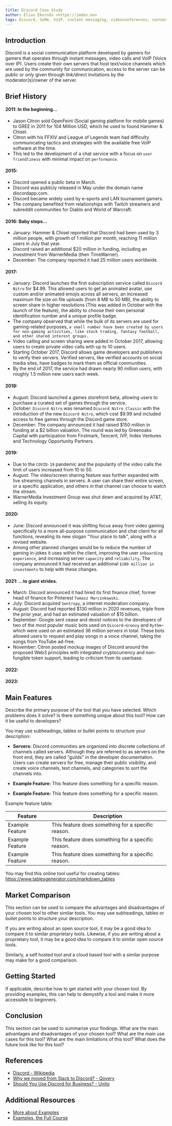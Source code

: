 ```yaml
---
title: Discord Case Study
author: Elias Ekornås <https://imdev.no>
tags: Discord, SoMe, VoIP, instant messaging, videoconferences, content delivery
---
```


## Introduction

Discord is a social communication platform developed by gamers for gamers that operates through instant messages, video calls and VoIP (Voice over IP).
Users create their own servers that host text/voice channels which are used by the community for communication, access to the server can be public or only given through link/direct invitations by the moderator(s)/owner of the server.

## Brief History

#### 2011: In the beginning...

- Jason Citron sold OpenFeint (Social gaming platform for mobile games) to GREE in 2011 for 104 Million USD, which he used to found Hammer & Chisel.
- Citron with his FFXIV and League of Legends team had difficulty communicating tactics and strategies with the available free VoIP software at the time.
- This led to the development of a chat service with a focus on `user friendliness` with minimal impact on `performance`.

#### 2015:

- Discord opened a public beta in March.
- Discord was publicly released in May under the domain name discordapp.com.
- Discord became widely used by e-sports and LAN tournament gamers.
- The company benefited from relationships with Twitch streamers and subreddit communities for Diablo and World of Warcraft.

#### 2016: Baby steps...

- January: Hammer & Chisel reported that Discord had been used by 3 million people, with growth of 1 million per month, reaching 11 million users in July that year.
- Discord raised an additional $20 million in funding, including an investment from WarnerMedia (then TimeWarner).
- December: The company reported it had 25 million users worldwide.

#### 2017:

- January: Discord launches the first subscription service called `Discord Nitro` for $4.99. This allowed users to get an animated avatar, use custom and/or animated emojis across all servers, an increased maximum file size on file uploads (from 8 MB to 50 MB), the ability to screen share in higher resolutions (This was added in October with the launch of the feature), the ability to choose their own personal identification number and a unique profile badge.
- The company observed that while the bulk of its servers are used for gaming-related purposes, `a small number have been created by users for non-gaming activities, like stock trading, fantasy football, and other shared interest groups.`
- Video calling and screen sharing were added in October 2017, allowing users to create private video calls with up to 10 users.
- Starting October 2017, Discord allows game developers and publishers to verify their servers. Verified servers, like verified accounts on social media sites, have badges to mark them as official communities.
- By the end of 2017, the service had drawn nearly 90 million users, with roughly 1.5 million new users each week.

#### 2018:

- August: Discord launched a games storefront beta, allowing users to purchase a curated set of games through the service.
- October: `Discord Nitro` was renamed `Discord Nitro Classic` with the introduction of the new `Discord Nitro`, which cost $9.99 and included access to free games through the Discord game store.
- December: The company announced it had raised $150 million in funding at a $2 billion valuation. The round was led by Greenoaks Capital with participation from Firstmark, Tencent, IVP, Index Ventures and Technology Opportunity Partners.

#### 2019:

- Due to the `COVID-19` pandemic and the popularity of the video calls the limit of users increased from 10 to 50.
- August: The video/screen sharing feature was further expanded with live streaming channels in servers. A user can share their entire screen, or a specific application, and others in that channel can choose to watch the stream.
- WarnerMedia Investment Group was shut down and acquired by AT&T, selling its equity.

#### 2020:

- June: Discord announced it was shifting focus away from video gaming specifically to a more all-purpose communication and chat client for all functions, revealing its new slogan "Your place to talk", along with a revised website.
- Among other planned changes would be to reduce the number of gaming in-jokes it uses within the client, improving the user `onboarding experience`, and increasing server `capacity` and `reliability`. The company announced it had received an additional `$100 million in investments` to help with these changes.

#### 2021: ...to giant strides.

- March: Discord announced it had hired its first finance chief, former head of finance for Pinterest `Tomasz Marcinkowski`.
- July: Discord acquired `Sentropy`, a internet moderation company.
- August: Discord had reported $130 million in 2020 revenues, triple from the prior year, and had an estimated valuation of $15 billion.
- September: Google sent cease and desist notices to the developers of two of the most popular music bots used on `Discord–Groovy` and `Rythm`–which were used on an estimated 36 million servers in total. These bots allowed users to request and play songs in a voice channel, taking the songs from YouTube ad-free.
- November: Citron posted mockup images of Discord around the proposed Web3 principles with integrated cryptocurrency and non-fungible token support, leading to criticism from its userbase.

#### 2022:

#### 2023:

## Main Features

Describe the primary purpose of the tool that you have selected. Which problems does it solve? Is there something unique about this tool? How can it be useful to developers?

You may use subheadings, tables or bullet points to structure your description:

- **Servers:** Discord communities are organized into discrete collections of channels called servers. Although they are referred to as servers on the front end, they are called "guilds" in the developer documentation. Users can create servers for free, manage their public visibility, and create voice channels, text channels, and categories to sort the channels into.

- **Example Feature:** This feature does something for a specific reason.
- **Example Feature:** This feature does something for a specific reason.

Example feature table:

| Feature         | Description                                        |
| --------------- | -------------------------------------------------- |
| Example Feature | This feature does something for a specific reason. |
| Example Feature | This feature does something for a specific reason. |
| Example Feature | This feature does something for a specific reason. |

You may find this online tool useful for creating tables: https://www.tablesgenerator.com/markdown_tables

## Market Comparison

<!-- Compare with Microsoft Teams and Slack -->

This section can be used to compare the advantages and disadvantages of your chosen tool to other similar tools. You may use subheadings, tables or bullet points to structure your description.

If you are writing about an open source tool, it may be a good idea to compare it to similar proprietary tools. Likewise, if you are writing about a proprietary tool, it may be a good idea to compare it to similar open source tools.

Similarly, a self hosted tool and a cloud based tool with a similar purpose may make for a good comparison.

## Getting Started

If applicable, describe how to get started with your chosen tool. By providing examples, this can help to demystify a tool and make it more accessible to beginners.

## Conclusion

This section can be used to summarize your findings. What are the main advantages and disadvantages of your chosen tool? What are the main use cases for this tool? What are the main limitations of this tool? What does the future look like for this tool?

## References

- [Discord - Wikipedia](https://en.wikipedia.org/wiki/Discord)
- [Why we moved from Slack to Discord? - Qovery](https://www.qovery.com/blog/why-we-moved-from-slack-to-discord)
- [Should You Use Discord for Business? - Unito](https://unito.io/blog/using-discord-for-business/)

## Additional Resources

- [More about Examples](https://example.com)
- [Examples, the Full Course](https://youtu.be/dQw4w9WgXcQ)
